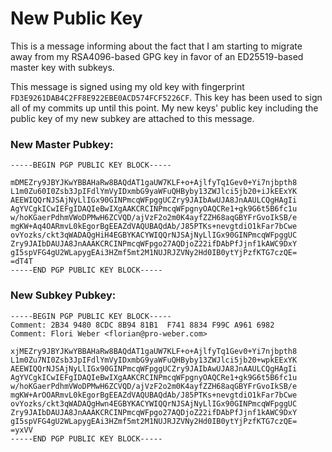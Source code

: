 # New Public Key

This is a message informing about the fact that I am starting to migrate
away from my RSA4096-based GPG key in favor of an ED25519-based master
key with subkeys.

This message is signed using my old key with fingerprint
`FD3E9261DAB4C2FF8E922EBE0ACD574FCF5226CF`. This key has been used
to sign all of my commits up until this point. My new keys' public key including the public key of my new subkey
are attached to this message.

### New Master Pubkey:

```
-----BEGIN PGP PUBLIC KEY BLOCK-----

mDMEZry9JBYJKwYBBAHaRw8BAQdAT1gaUW7KLF+o+AjlfyTq1Gev0+Yi7njbpth8
L1m0Zu60I0Zsb3JpIFdlYmVyIDxmbG9yaWFuQHByby13ZWJlci5jb20+iJkEExYK
AEEWIQQrNJSAjNyLlIGx90GINPmcqWFpggUCZry9JAIbAwUJA8JnAAULCQgHAgIi
AgYVCgkICwIEFgIDAQIeBwIXgAAKCRCINPmcqWFpgnyOAQCRe1+gk9G6t5B6fc1u
w/hoKGaerPdhmVWoDPMwH6ZCVQD/ajVzF2o2m0K4ayfZZH68aqGBYFrGvoIkSB/e
mgKW+Aq4OARmvL0kEgorBgEEAZdVAQUBAQdAb/J85PTKs+nevgtdiO1kFar7bCwe
ovYozks/ckt3qWADAQgHiH4EGBYKACYWIQQrNJSAjNyLlIGx90GINPmcqWFpggUC
Zry9JAIbDAUJA8JnAAAKCRCINPmcqWFpgo27AQDjoZ22ifDAbPfJjnf1kAWC9DxY
gI5spVFG4gU2WLapygEAi3HZmf5mt2M1NUJRJZVNy2Hd0IB0ytYjPzfKTG7czQE=
=dT4T
-----END PGP PUBLIC KEY BLOCK-----
```

### New Subkey Pubkey:

```
-----BEGIN PGP PUBLIC KEY BLOCK-----
Comment: 2B34 9480 8CDC 8B94 81B1  F741 8834 F99C A961 6982
Comment: Flori Weber <florian@pro-weber.com>

xjMEZry9JBYJKwYBBAHaRw8BAQdAT1gaUW7KLF+o+AjlfyTq1Gev0+Yi7njbpth8
L1m0Zu7NI0Zsb3JpIFdlYmVyIDxmbG9yaWFuQHByby13ZWJlci5jb20+wpkEExYK
AEEWIQQrNJSAjNyLlIGx90GINPmcqWFpggUCZry9JAIbAwUJA8JnAAULCQgHAgIi
AgYVCgkICwIEFgIDAQIeBwIXgAAKCRCINPmcqWFpgnyOAQCRe1+gk9G6t5B6fc1u
w/hoKGaerPdhmVWoDPMwH6ZCVQD/ajVzF2o2m0K4ayfZZH68aqGBYFrGvoIkSB/e
mgKW+ArOOARmvL0kEgorBgEEAZdVAQUBAQdAb/J85PTKs+nevgtdiO1kFar7bCwe
ovYozks/ckt3qWADAQgHwn4EGBYKACYWIQQrNJSAjNyLlIGx90GINPmcqWFpggUC
Zry9JAIbDAUJA8JnAAAKCRCINPmcqWFpgo27AQDjoZ22ifDAbPfJjnf1kAWC9DxY
gI5spVFG4gU2WLapygEAi3HZmf5mt2M1NUJRJZVNy2Hd0IB0ytYjPzfKTG7czQE=
=yxVV
-----END PGP PUBLIC KEY BLOCK-----
```
